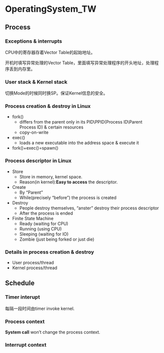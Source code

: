 # OperatingSystem_TW

## Process

### Exceptions & interrupts

CPU中的寄存器存着Vector Table的起始地址。

开机时填写异常处理的Vector Table，里面填写异常处理程序的开头地址，处理程序丢到内存里。 



### User stack & Kernel stack

切换Mode的时候同时换SP。保证Kernel信息的安全。



### Process creation & destroy in Linux

-   fork()
    -   differs from the parent only in its PID\PPID(Process ID\Parent Process ID) & certain resources
    -   copy-on-write
-   exec()
    -   loads a new executable into the address space & execute it
-   fork()+exec()=spawn()

### Process descriptor in Linux

-   Store
    -   Store in memory, kernel space.
    -   Reason(in kernel):**Easy to access** the descriptor.
-   Create
    -   By “Parent”
    -   While(precisely “before”) the process is created
-   Destroy
    -   People destroy themselves, “anster” destroy their process descriptor
    -   After the process is ended
-   Finite State Machine
    -   Ready (waiting for CPU)
    -   Running (using CPU)
    -   Sleeping (waiting for IO)
    -   Zombie (just being forked or just die) 

### Details in process creation & destroy

-   User process/thread
-   Kernel process/thread

## Schedule

### Timer interupt

每隔一段时间由timer invoke kernel.

### Process context

**System call** won’t change the process context.

### Interrupt context

